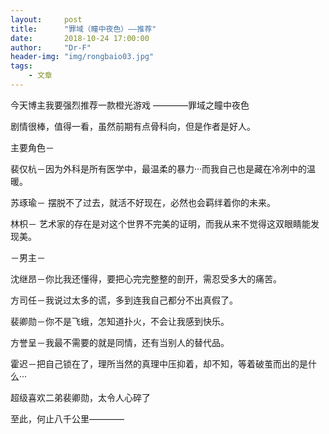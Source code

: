 ```yaml
---
layout:     post
title:      "罪域（瞳中夜色）——推荐"
date:       2018-10-24 17:00:00
author:     "Dr-F"
header-img: "img/rongbaio03.jpg"
tags:
    - 文章
---
```

今天博主我要强烈推荐一款橙光游戏
————罪域之瞳中夜色

剧情很棒，值得一看，虽然前期有点骨科向，但是作者是好人。

主要角色－

裴仅杭－因为外科是所有医学中，最温柔的暴力‧‧‧而我自己也是藏在冷冽中的温暖。

苏琢瑜－ 摆脱不了过去，就活不好现在，必然也会羁绊着你的未来。 

林枳－ 艺术家的存在是对这个世界不完美的证明，而我从来不觉得这双眼睛能发现美。

－男主－

沈继昂－你比我还懂得，要把心完完整整的剖开，需忍受多大的痛苦。

方司任－我说过太多的谎，多到连我自己都分不出真假了。

裴卿勋－你不是飞蛾，怎知道扑火，不会让我感到快乐。

方誉呈－我最不需要的就是同情，还有当别人的替代品。

霍迟－把自己锁在了，理所当然的真理中压抑着，却不知，等着破茧而出的是什么‧‧‧

超级喜欢二弟裴卿勋，太令人心碎了

至此，何止八千公里————
